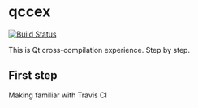 # qccex

[![Build Status](https://travis-ci.org/ValeriusGC/qccex.svg?branch=develop)](https://travis-ci.org/ValeriusGC/qccex)

This is Qt cross-compilation experience. Step by step.

## First step
Making familiar with Travis CI
